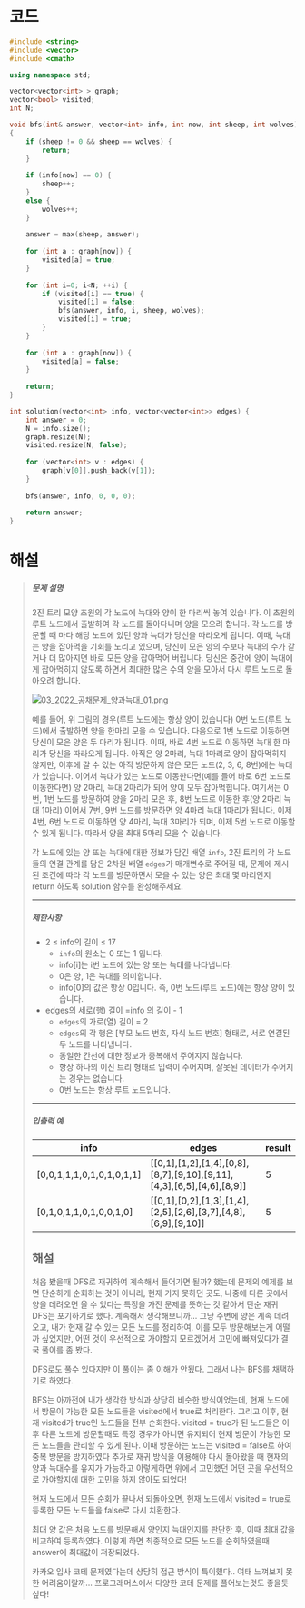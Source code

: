 # 코드

```c++
#include <string>
#include <vector>
#include <cmath>

using namespace std;

vector<vector<int> > graph;
vector<bool> visited;
int N;

void bfs(int& answer, vector<int> info, int now, int sheep, int wolves)
{
    if (sheep != 0 && sheep == wolves) {
        return;
    }
    
    if (info[now] == 0) {
        sheep++;
    }
    else {
        wolves++;
    }
    
    answer = max(sheep, answer);
    
    for (int a : graph[now]) {
        visited[a] = true;
    }
    
    for (int i=0; i<N; ++i) {
        if (visited[i] == true) {
            visited[i] = false;
            bfs(answer, info, i, sheep, wolves);
            visited[i] = true;
        }
    }
    
    for (int a : graph[now]) {
        visited[a] = false;
    }
    
    return;
}

int solution(vector<int> info, vector<vector<int>> edges) {
    int answer = 0;
    N = info.size();
    graph.resize(N);
    visited.resize(N, false);
    
    for (vector<int> v : edges) {
        graph[v[0]].push_back(v[1]);
    }
    
    bfs(answer, info, 0, 0, 0);
    
    return answer;
}
```



# 해설

> ##### 문제 설명
>
> 2진 트리 모양 초원의 각 노드에 늑대와 양이 한 마리씩 놓여 있습니다. 이 초원의 루트 노드에서 출발하여 각 노드를 돌아다니며 양을 모으려 합니다. 각 노드를 방문할 때 마다 해당 노드에 있던 양과 늑대가 당신을 따라오게 됩니다. 이때, 늑대는 양을 잡아먹을 기회를 노리고 있으며, 당신이 모은 양의 수보다 늑대의 수가 같거나 더 많아지면 바로 모든 양을 잡아먹어 버립니다. 당신은 중간에 양이 늑대에게 잡아먹히지 않도록 하면서 최대한 많은 수의 양을 모아서 다시 루트 노드로 돌아오려 합니다.
>
> ![03_2022_공채문제_양과늑대_01.png](https://grepp-programmers.s3.ap-northeast-2.amazonaws.com/files/production/ed7118a9-a99b-4f3a-9779-a94816529e78/03_2022_%E1%84%80%E1%85%A9%E1%86%BC%E1%84%8E%E1%85%A2%E1%84%86%E1%85%AE%E1%86%AB%E1%84%8C%E1%85%A6_%E1%84%8B%E1%85%A3%E1%86%BC%E1%84%80%E1%85%AA%E1%84%82%E1%85%B3%E1%86%A8%E1%84%83%E1%85%A2_01.png)
>
> 예를 들어, 위 그림의 경우(루트 노드에는 항상 양이 있습니다) 0번 노드(루트 노드)에서 출발하면 양을 한마리 모을 수 있습니다. 다음으로 1번 노드로 이동하면 당신이 모은 양은 두 마리가 됩니다. 이때, 바로 4번 노드로 이동하면 늑대 한 마리가 당신을 따라오게 됩니다. 아직은 양 2마리, 늑대 1마리로 양이 잡아먹히지 않지만, 이후에 갈 수 있는 아직 방문하지 않은 모든 노드(2, 3, 6, 8번)에는 늑대가 있습니다. 이어서 늑대가 있는 노드로 이동한다면(예를 들어 바로 6번 노드로 이동한다면) 양 2마리, 늑대 2마리가 되어 양이 모두 잡아먹힙니다. 여기서는 0번, 1번 노드를 방문하여 양을 2마리 모은 후, 8번 노드로 이동한 후(양 2마리 늑대 1마리) 이어서 7번, 9번 노드를 방문하면 양 4마리 늑대 1마리가 됩니다. 이제 4번, 6번 노드로 이동하면 양 4마리, 늑대 3마리가 되며, 이제 5번 노드로 이동할 수 있게 됩니다. 따라서 양을 최대 5마리 모을 수 있습니다.
>
> 각 노드에 있는 양 또는 늑대에 대한 정보가 담긴 배열 `info`, 2진 트리의 각 노드들의 연결 관계를 담은 2차원 배열 `edges`가 매개변수로 주어질 때, 문제에 제시된 조건에 따라 각 노드를 방문하면서 모을 수 있는 양은 최대 몇 마리인지 return 하도록 solution 함수를 완성해주세요.
>
> ------
>
> ##### 제한사항
>
> - 2 ≤ info의 길이 ≤ 17
>   - `info`의 원소는 0 또는 1 입니다.
>   - info[i]는 i번 노드에 있는 양 또는 늑대를 나타냅니다.
>   - 0은 양, 1은 늑대를 의미합니다.
>   - info[0]의 값은 항상 0입니다. 즉, 0번 노드(루트 노드)에는 항상 양이 있습니다.
> - edges의 세로(행) 길이 =info 의 길이 - 1
>   - `edges`의 가로(열) 길이 = 2
>   - `edges`의 각 행은 [부모 노드 번호, 자식 노드 번호] 형태로, 서로 연결된 두 노드를 나타냅니다.
>   - 동일한 간선에 대한 정보가 중복해서 주어지지 않습니다.
>   - 항상 하나의 이진 트리 형태로 입력이 주어지며, 잘못된 데이터가 주어지는 경우는 없습니다.
>   - 0번 노드는 항상 루트 노드입니다.
>
> ------
>
> ##### 입출력 예
>
> | info                      | edges                                                        | result |
> | ------------------------- | ------------------------------------------------------------ | ------ |
> | [0,0,1,1,1,0,1,0,1,0,1,1] | [[0,1],[1,2],[1,4],[0,8],[8,7],[9,10],[9,11],[4,3],[6,5],[4,6],[8,9]] | 5      |
> | [0,1,0,1,1,0,1,0,0,1,0]   | [[0,1],[0,2],[1,3],[1,4],[2,5],[2,6],[3,7],[4,8],[6,9],[9,10]] | 5      |
>
> ## 해설
>
> 처음 봤을때 DFS로 재귀하여 계속해서 들어가면 될까? 했는데 문제의 예제를 보면 단순하게 순회하는 것이 아니라, 현재 가지 못하던 곳도, 나중에 다른 곳에서 양을 데려오면 올 수 있다는 특징을 가진 문제를 뜻하는 것 같아서 단순 재귀 DFS는 포기하기로 했다. 계속해서 생각해보니까... 그냥 주변에 양은 계속 데려오고, 내가 현재 갈 수 있는 모든 노드를 정리하여, 이를 모두 방문해보는게 어떨까 싶었지만, 어떤 것이 우선적으로 가야할지 모르겠어서 고민에 빠져있다가 결국 풀이를 좀 봤다.
>
> DFS로도 풀수 있다지만 이 풀이는 좀 이해가 안됬다. 그래서 나는 BFS를 채택하기로 하였다.
>
> BFS는 아까전에 내가 생각한 방식과 상당히 비슷한 방식이었는데, 현재 노드에서 방문이 가능한 모든 노드들을 visited에서 true로 처리한다. 그리고 이후, 현재 visited가 true인 노드들을 전부 순회한다. visited = true가 된 노드들은 이후 다른 노드에 방문할때도 특정 경우가 아니면 유지되어 현재 방문이 가능한 모든 노드들을 관리할 수 있게 된다. 이때 방문하는 노드는 visited = false로 하여 중복 방문을 방지하였다 추가로 재귀 방식을 이용해야 다시 돌아왔을 때 현재의 양과 늑대수를 유지가 가능하고 이렇게하면 위에서 고민했던 어떤 곳을 우선적으로 가야할지에 대한 고민을 하지 않아도 되었다!
>
> 현재 노드에서 모든 순회가 끝나서 되돌아오면, 현재 노드에서 visited = true로 등록한 모든 노드들을 false로 다시 치환한다.
>
> 최대 양 값은 처음 노드를 방문해서 양인지 늑대인지를 판단한 후, 이때 최대 값을 비교하여 등록하였다. 이렇게 하면 최종적으로 모든 노드를 순회하였을때 answer에 최대값이 저장되었다.
>
> 카카오 입사 코테 문제였다는데 상당히 접근 방식이 특이했다.. 여태 느껴보지 못한 어려움이랄까... 프로그래머스에서 다양한 코테 문제를 풀어보는것도 좋을듯 싶다!


